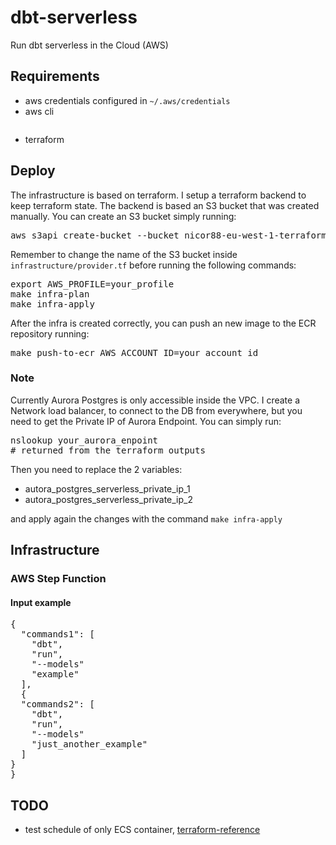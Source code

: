 # dbt-serverless
Run dbt serverless in the Cloud (AWS)

## Requirements
* aws credentials configured in `~/.aws/credentials`
* aws cli
    <pre
    pip install awscli
    </pre>
* terraform


## Deploy
The infrastructure is based on terraform.
I setup a terraform backend to keep terraform state. The backend is based an S3 bucket that was created manually.
You can create an S3 bucket simply running:
<pre>
aws s3api create-bucket --bucket nicor88-eu-west-1-terraform --region eu-west-1 --create-bucket-configuration LocationConstraint=eu-west-1
</pre>
Remember to change the name of the S3 bucket inside `infrastructure/provider.tf` before running the following commands:
<pre>
export AWS_PROFILE=your_profile
make infra-plan
make infra-apply
</pre>

After the infra is created correctly, you can push an new image to the ECR repository running:
<pre>
make push-to-ecr AWS_ACCOUNT_ID=your_account_id
</pre>

### Note
Currently Aurora Postgres is only accessible inside the VPC.
I create a Network load balancer, to connect to the DB from everywhere, but you need to get the Private IP of Aurora Endpoint.
You can simply run:
<pre>
nslookup your_aurora_enpoint
# returned from the terraform outputs
</pre>
Then you need to replace the 2 variables:
* autora_postgres_serverless_private_ip_1
* autora_postgres_serverless_private_ip_2

and apply again the changes with the command `make infra-apply`

## Infrastructure

### AWS Step Function

#### Input example

<pre>
{
  "commands1": [
    "dbt",
    "run",
    "--models"
    "example"
  ],
  {
  "commands2": [
    "dbt",
    "run",
  	"--models"
    "just_another_example"
  ]
}
}
</pre>

## TODO
* test schedule of only ECS container,  [terraform-reference](https://www.terraform.io/docs/providers/aws/r/cloudwatch_event_target.html#example-ecs-run-task-with-role-and-task-override-usage)
